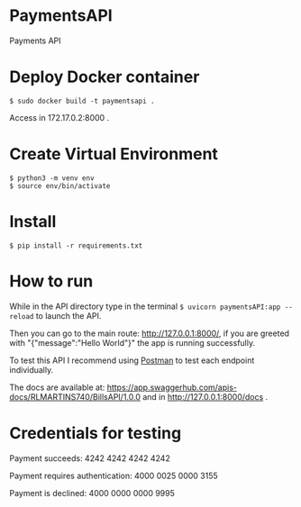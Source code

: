 # PaymentsAPI
Payments API

# Deploy Docker container

```
$ sudo docker build -t paymentsapi .
```

Access in 172.17.0.2:8000 .

# Create Virtual Environment
```
$ python3 -m venv env
$ source env/bin/activate
```

# Install
```
$ pip install -r requirements.txt
```

# How to run

While in the API directory type in the terminal `$ uvicorn paymentsAPI:app --reload` to launch the API. 

Then you can go to the main route: http://127.0.0.1:8000/, if you are greeted with "{"message":"Hello World"}" the app is running successfully.

To test this API I recommend using [Postman](https://www.postman.com/) to test each endpoint individually.

The docs are available at: https://app.swaggerhub.com/apis-docs/RLMARTINS740/BillsAPI/1.0.0 and in http://127.0.0.1:8000/docs .


# Credentials for testing
Payment succeeds: 4242 4242 4242 4242

Payment requires authentication: 4000 0025 0000 3155

Payment is declined: 4000 0000 0000 9995
